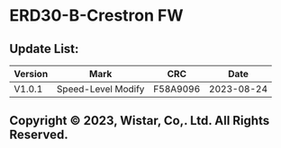 # ERD30-B-Crestron FW
 ##  Update List:    
|Version|Mark|CRC|Date|
|-|-|-|-|
|V1.0.1|Speed-Level Modify|F58A9096|2023-08-24|
 ##  Copyright © 2023, Wistar, Co,. Ltd. All Rights Reserved.
